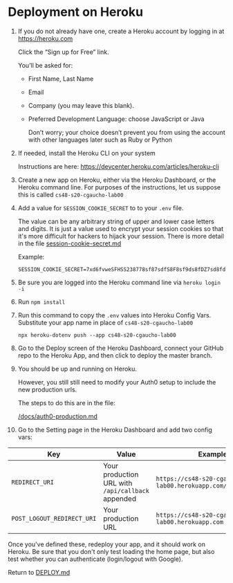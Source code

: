 # Deployment on Heroku

1. If you do not already have one, create a Heroku account by
   logging in at <https://heroku.com>

   Click the “Sign up for Free” link.

   You’ll be asked for:

   - First Name, Last Name
   - Email
   - Company (you may leave this blank).
   - Preferred Development Language: choose JavaScript or Java

     Don’t worry; your choice doesn’t prevent you from using the
     account with other languages later such as Ruby or Python

2. If needed, install the Heroku CLI on your system

   Instructions are here: <https://devcenter.heroku.com/articles/heroku-cli>

3) Create a new app on Heroku, either via the Heroku Dashboard, or the
   Heroku command line. For purposes of the instructions, let us
   suppose this is called `cs48-s20-cgaucho-lab00`

4) Add a value for `SESSION_COOKIE_SECRET` to to your `.env` file.

   The value can be any arbitrary string of upper and lower case
   letters and digits. It is just a value used to encrypt your
   session cookies so that it's more difficult for hackers to hijack
   your session. There is more detail in the file
   [session-cookie-secret.md](./session-cookie-secret.md)

   Example:

   ```
   SESSION_COOKIE_SECRET=7xd6fvweSFHSS238778sf87sdfS8F8sf9ds8fDZ7sd8fdDV8ASC12
   ```

5) Be sure you are logged into the Heroku command line via `heroku login -i`

6) Run `npm install`

7) Run this command to copy the `.env` values into Heroku Config Vars.
   Substitute your app name in place of `cs48-s20-cgaucho-lab00`

   ```
   npx heroku-dotenv push --app cs48-s20-cgaucho-lab00
   ```

8) Go to the Deploy screen of the Heroku Dashboard, connect your GitHub repo
   to the Heroku App, and then click to deploy the master branch.

9) You should be up and running on Heroku.

   However, you still still need to modify your
   Auth0 setup to include the new production urls.

   The steps to do this are in the file:

   [/docs/auth0-production.md](./auth0-production.md)

10. Go to the Setting page in the Heroku Dashboard and add two config vars:

| Key                        | Value                                             | Example                                                     |
| -------------------------- | ------------------------------------------------- | ----------------------------------------------------------- |
| `REDIRECT_URI`             | Your production URL with `/api/callback` appended | `https://cs48-s20-cgaucho-lab00.herokuapp.com/api/callback` |
| `POST_LOGOUT_REDIRECT_URI` | Your production URL                               | `https://cs48-s20-cgaucho-lab00.herokuapp.com`              |

Once you've defined these, redeploy your app, and it should work on
Heroku. Be sure that you don't only test loading the home page, but
also test whether you can authenticate (login/logout with Google).

Return to [DEPLOY.md](./DEPLOY.md)

